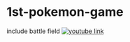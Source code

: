 # 1st-pokemon-game
include battle field
<a href="{https://youtu.be/tvwTLzRrv3A}" title="youtube link">
[![youtube link]({image-url})]({https://www.youtube.com/watch?v=tvwTLzRrv3A} "youtube link")
